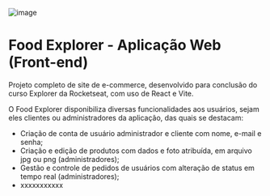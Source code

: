 ![image](https://github.com/user-attachments/assets/94b52da4-73db-431b-849a-d9c8852fe34c)

<h1>Food Explorer - Aplicação Web (Front-end)</h1>

<p>Projeto completo de site de e-commerce, desenvolvido para conclusão do curso Explorer da Rocketseat, com uso de React e Vite.</p>

<p>O Food Explorer disponibiliza diversas funcionalidades aos usuários, sejam eles clientes ou administradores da aplicação, das quais se destacam:</p>

<ul>
  <li>Criação de conta de usuário administrador e cliente com nome, e-mail e senha;</li>
  <li>Criação e edição de produtos com dados e foto atribuída, em arquivo jpg ou png (administradores);</li>
  <li>Gestão e controle de pedidos de usuários com alteração de status em tempo real (administradores);</li>
  <li>xxxxxxxxxxx</li>
</ul>

